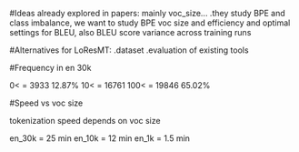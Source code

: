 #Ideas already explored in papers: mainly voc_size...
.they study BPE and class imbalance, we want to study BPE voc size and efficiency and optimal settings for BLEU, also BLEU score variance across training runs

#Alternatives for LoResMT:
	.dataset
	.evaluation of existing tools

#Frequency in en 30k

0< = 3933 12.87%
10< = 16761
100< = 19846 65.02%

#Speed vs voc size

tokenization speed depends on voc size

en_30k = 25 min
en_10k = 12 min
en_1k = 1.5 min
